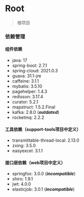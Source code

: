 # Root

> 根项目

### 依赖管理

#### 组件依赖

- java: 17
- spring-boot: 2.7.1
- spring-cloud: 2021.0.3
- guava: 31.1-jre
- caffeine: 3.1.1
- mybatis: 3.5.10
- pagehelper: 1.4.3
- redisson: 3.17.4
- curator: 5.2.1
- mapstruct: 1.5.2.Final
- kafka: 2.8.0 (***outdated***)
- rocketmq: 2.2.2

#### 工具依赖（support-tools项目中定义）

- transmittable-thread-local: 2.13.0
- zxing: 3.5.0
- easyexcel: 3.1.1

#### 接口层依赖（web项目中定义）

- springfox: 3.0.0 (***incompatible***)
- shiro: 1.9.1
- jwt: 4.0.0
- elasticjob: 3.0.1 (***incompatible***)
